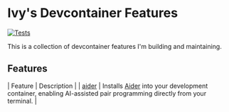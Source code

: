 # Ivy's Devcontainer Features

[![Tests](https://github.com/ivy/devcontainer-features/actions/workflows/test.yaml/badge.svg)](https://github.com/ivy/devcontainer-features/actions/workflows/test.yaml)

This is a collection of devcontainer features I'm building and maintaining.

## Features

| Feature | Description |
| [aider](src/aider) | Installs [Aider](https://github.com/Aider-AI/aider) into your development container, enabling AI-assisted pair programming directly from your terminal. |